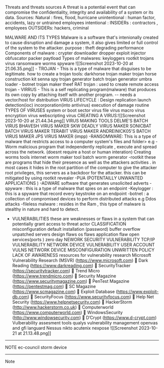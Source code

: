 Threats and threats sources 
	A threat is a potential event that can compromise the confidentiality, integrity and availability of a system or its data.
		Sources: 
			Natural : fires, flood, hurricane
			unintentional : human factor, accidents, lazy or untrained employees 
			intentional : 
				INSIDERs : contractors , employees
				OUTSIDERs: hackers, criminal

MALWARE AND ITS TYPES
	Malware is a software that's intenionally created to cause disruption and damage a system, it also gives limited or full control of the system to the attacker. 
	purpose : 
		theft
		degrading performance 
	Components of malware :
		crypter
		downloader
		dropper
		exploit
		injector
		obfuscator
		packer
		paytload
	Types of malwares:
				keyloggers
				rootkit
				trojans 
				virus
				ransomware
				worms
				spyware
				![[Screenshot 2023-10-20 at 21.06.35.png]]
			-  TROJAN
				- This is a type of malware that disguises to be legitimate.
				how to create a trojan
					tools: 
						darkhorse trojan maker 
						trojan horse construction kit
						senna spy trojan generator 
						batch trojan generator
						umbra loader - botnet trojan maker 
						theef RAT trojan  : used to create remote access trojan
			- VIRRUS
				- This is a self replicating program(malware) that produces its own copy by attaching itself with another program. -- needs a vector/host for distribution 
				VIRUS LIFECYCLE :
					Design
					replication
					launch
					detection(ioc)
					incorporation(into antivirus)
					execution of damage routine
			TYPES OF VIRUSES
				system or boot sector virus
				file virus
				macro virus
				encryption virus
				webscripting virus
			CREATING A VIRUS:![[Screenshot 2023-10-20 at 21.44.34.png]]
			VIRUS MAKING TOOLS
				DELME'S BATCH VIRUS
				BHAVESH VIRUS MAKER SKW
				DEADLY VIRUS MAKER
				SONICBAT BATCH VIRUS MAKER 
				TERABIT VIRUS MAKER 
				ANDREINICK05'S BATCH VIRUS MAKER
				JPS VIRUS MAKER (impp)
	-RANSOMWARE:
		This is a type of malware that restricts access to a computer system's files and folder> e.g 
	- Worm
		 malicious program that independently replicate , execute and spread across the network. (doesnt require a host or human interation)
		Creating worms 
			tools
				internet worm maker tool
				batch worm generator
	-rootkit
		these are programs that hide their presence as well as the attackers activities . in most cases it hides in the root partition of the computer to give the attacker root privileges, this servers as a backdoor for the attacker. this can be mitigated by using rootkit revealer 
	-PUA (POTENTAILLY UNWANTED APPLICATIONS )
	-ADWARE  software that generates unsolicited adverts 
	-spyware : this is a type of malware that spies on an endpoint
	-Keylogger : this is a spyware that record every keystroke on an endpoint
	-botnet : a collection of compromised devices to perform distributed attacks e.g Ddos attacks
	-fileless malware : resides in the Ram , this type of malware is stealthy in nature and hard to detect. 
- VULNERABILITIES
	  these are weaknesses or flaws in a system that can potentially  grant access to threat actor
	  CLASSIFICATION
		  misconfiguration 
		  default installation (password)
		  buffer overflow
		  unpatched servers
		  design flaws
		  os flaws
		  application flaw
		  open services(ports )
		  zero day
	  NEWORK SECURITY VULNERABILITY
		  TCP/IP VULNERABILITY
		  NETWORK DEVICE VULNERABILITY
		  USER ACCOUNT VULNS
		  NETWORK DEVICE MISCONFIGURATION
		  UNWRITTEN POLICY
		  LACK OF AWARENESS
	 resources for vulnerability research
		 Microsoft Vulnerability Research (MSVR) (https://www.microsoft.com)
		   Dark Reading (https://www.darkreading.com) 
		   SecurityTracker (https://securitytracker.com) 
		   Trend Micro (https://www.trendmicro.com)
		   Security Magazine (https://www.securitymagazine.com) 
		   PenTest Magazine (https://pentestmag.com) 
		   SC Magazine (https://www.scmagazine.com) 
		   Exploit Database (https://www.exploit-db.com) 
		   SecurityFocus (https://www.securityfocus.com) 
		   Help Net Security (https://www.helpnetsecurity.com) 
		   HackerStorm (http://www.hackerstorm.co.uk) 
		   Computerworld (https://www.computerworld.com) 
		   WindowsSecurity (http://www.windowsecurity.com) 
		   D’Crypt (https://www.d-crypt.com)
	 Vulberability assesment tools
		 qualys vulnerability management
		 openvas and gfi languard
		 Nessus
		 nikto
		 acutenix 
		 nexpose
		 ![[Screenshot 2023-10-21 at 21.13.48.png]]
-----------
NOTE 
	ec-council storm device





-----
Note
